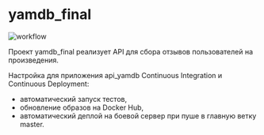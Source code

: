 # yamdb_final

![workflow](https://github.com/HelloAgni/yamdb_final/actions/workflows/yamdb_workflow.yml/badge.svg)

Проект yamdb_final реализует API для сбора отзывов пользователей на произведения.

Настройка для приложения api_yamdb Continuous Integration и Continuous Deployment:
- автоматический запуск тестов,
- обновление образов на Docker Hub,
- автоматический деплой на боевой сервер при пуше в главную ветку master.